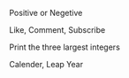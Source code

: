 Positive or Negetive

Like, Comment, Subscribe

Print the three largest integers

Calender, Leap Year
